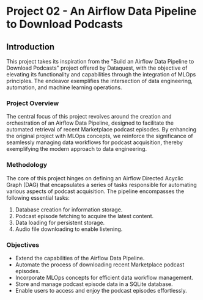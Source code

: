 # Project 02 - An Airflow Data Pipeline to Download Podcasts

## Introduction

This project takes its inspiration from the "Build an Airflow Data Pipeline to Download Podcasts" project offered by Dataquest, with the objective of elevating its functionality and capabilities through the integration of MLOps principles. The endeavor exemplifies the intersection of data engineering, automation, and machine learning operations.

### Project Overview

The central focus of this project revolves around the creation and orchestration of an Airflow Data Pipeline, designed to facilitate the automated retrieval of recent Marketplace podcast episodes. By enhancing the original project with MLOps concepts, we reinforce the significance of seamlessly managing data workflows for podcast acquisition, thereby exemplifying the modern approach to data engineering.

### Methodology

The core of this project hinges on defining an Airflow Directed Acyclic Graph (DAG) that encapsulates a series of tasks responsible for automating various aspects of podcast acquisition. The pipeline encompasses the following essential tasks:

1. Database creation for information storage.
2. Podcast episode fetching to acquire the latest content.
3. Data loading for persistent storage.
4. Audio file downloading to enable listening.

### Objectives

- Extend the capabilities of the Airflow Data Pipeline.
- Automate the process of downloading recent Marketplace podcast episodes.
- Incorporate MLOps concepts for efficient data workflow management.
- Store and manage podcast episode data in a SQLite database.
- Enable users to access and enjoy the podcast episodes effortlessly.

